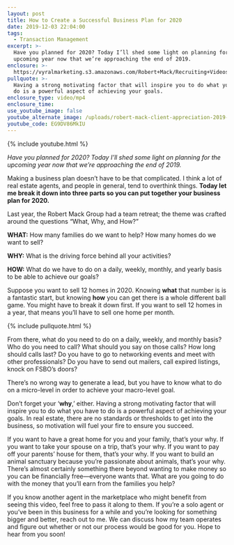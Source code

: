 ```yaml
---
layout: post
title: How to Create a Successful Business Plan for 2020
date: 2019-12-03 22:04:00
tags:
  - Transaction Management
excerpt: >-
  Have you planned for 2020? Today I’ll shed some light on planning for the
  upcoming year now that we’re approaching the end of 2019.
enclosure: >-
  https://vyralmarketing.s3.amazonaws.com/Robert+Mack/Recruiting+Videos/How+to+Create+a+Successful+Business+Plan+for+2020.mp4
pullquote: >-
  Having a strong motivating factor that will inspire you to do what you have to
  do is a powerful aspect of achieving your goals.
enclosure_type: video/mp4
enclosure_time:
use_youtube_image: false
youtube_alternate_image: /uploads/robert-mack-client-appreciation-2019-event-youtube.jpg
youtube_code: EG9DV86MkIU
---
```


{% include youtube.html %}

*Have you planned for 2020? Today I’ll shed some light on planning for the upcoming year now that we’re approaching the end of 2019.*

Making a business plan doesn’t have to be that complicated. I think a lot of real estate agents, and people in general, tend to overthink things. **Today let me break it down into three parts so you can put together your business plan for 2020.**

Last year, the Robert Mack Group had a team retreat; the theme was crafted around the questions “What, Why, and How?”

**WHAT:** How many families do we want to help? How many homes do we want to sell?

**WHY:** What is the driving force behind all your activities?

**HOW:** What do we have to do on a daily, weekly, monthly, and yearly basis to be able to achieve our goals?

Suppose you want to sell 12 homes in 2020. Knowing **what** that number is is a fantastic start, but knowing **how** you can get there is a whole different ball game. You might have to break it down first. If you want to sell 12 homes in a year, that means you’ll have to sell one home per month.&nbsp;

{% include pullquote.html %}

From there, what do you need to do on a daily, weekly, and monthly basis? Who do you need to call? What should you say on those calls? How long should calls last? Do you have to go to networking events and meet with other professionals? Do you have to send out mailers, call expired listings, knock on FSBO’s doors?

There’s no wrong way to generate a lead, but you have to know what to do on a micro-level in order to achieve your macro-level goal.

Don’t forget your ‘**why**,’ either. Having a strong motivating factor that will inspire you to do what you have to do is a powerful aspect of achieving your goals. In real estate, there are no standards or thresholds to get into the business, so motivation will fuel your fire to ensure you succeed.&nbsp;

If you want to have a great home for you and your family, that’s your why. If you want to take your spouse on a trip, that’s your why. If you want to pay off your parents’ house for them, that’s your why. If you want to build an animal sanctuary because you’re passionate about animals, that’s your why. There’s almost certainly something there beyond wanting to make money so you can be financially free—everyone wants that. What are you going to do with the money that you’ll earn from the families you help?

If you know another agent in the marketplace who might benefit from seeing this video, feel free to pass it along to them. If you’re a solo agent or you’ve been in this business for a while and you’re looking for something bigger and better, reach out to me. We can discuss how my team operates and figure out whether or not our process would be good for you. Hope to hear from you soon\!